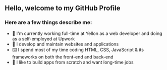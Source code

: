 ## Hello, welcome to my GitHub Profile

### Here are a few things describe me:

* 💼 I'm currently working full-time at Yellon as a web developer and doing as a self-employed at Upwork
* 📝 I develop and maintain websites and applications
* ⌨️ I spend most of my time coding HTML, CSS, JavaScript & its frameworks on both the front-end and back-end
* 📱 I like to build apps from scratch and want long-time jobs


